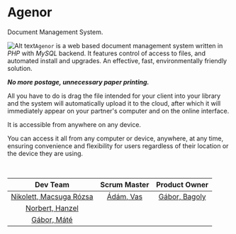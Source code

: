 
# Agenor
Document Management System. 



![Alt text](https://encrypted-tbn1.gstatic.com/images?q=tbn:ANd9GcR43sHy4Xj3azp4riWI3iQvBxLkmtgbB3T0nIHAcfhzi7xvcLbw)`Agenor` is a web based document management system written in *PHP* with *MySQL* backend. It features control of access to files, and automated install and upgrades. An effective, fast, environmentally friendly solution. 

***No more postage, unnecessary paper printing.***

All you have to do is drag the file intended for your client into your library and the system will automatically upload it to the cloud, after which it will immediately appear on your partner's computer and on the online interface.<br />

It is accessible from anywhere on any device.

You can access it all from any computer or device, anywhere, at any time, ensuring convenience and flexibility for users regardless of their location or the device they are using.

<!-- This is commented out. 
## Dev Team:
Nikolett, Macsuga Rózsa
Norbert, Hanzel
Gábor, Máté

## Senior
Ádám, Vas

## Product Owner
* [Bagoly Gábor](https://github.com/OOHQ3E)
-->
<br />

| Dev Team | Scrum Master | Product Owner |
|:--------:|:-----------:|:----------:|
|[Nikolett, Macsuga Rózsa](https://github.com/rozsanikolett)|[Ádám, Vas](https://github.com/vasadam1)|[Gábor, Bagoly](https://github.com/OOHQ3E)|
|[Norbert, Hanzel](https://github.com/NoHaWeb)|||
|[Gábor, Máté](https://github.com/mategabor94)|||

